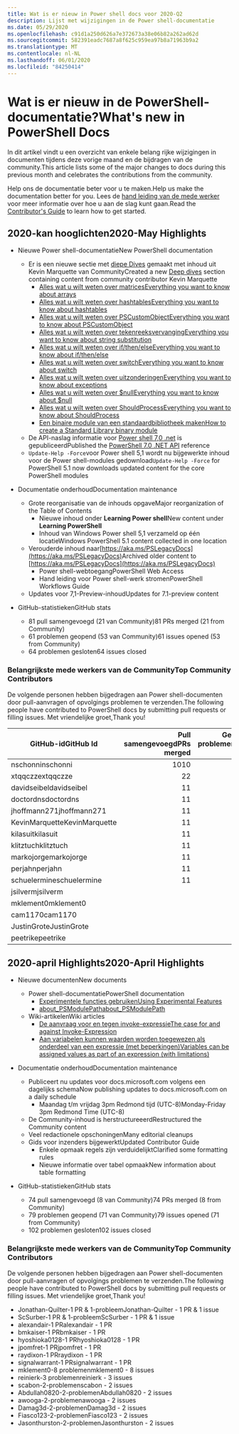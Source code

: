 ```yaml
---
title: Wat is er nieuw in Power shell docs voor 2020-Q2
description: Lijst met wijzigingen in de Power shell-documentatie
ms.date: 05/29/2020
ms.openlocfilehash: c91d1a250d626a7e372673a38e06b82a262ad62d
ms.sourcegitcommit: 582391eadc7687a8f625c959ea97b8a71963b9a2
ms.translationtype: MT
ms.contentlocale: nl-NL
ms.lasthandoff: 06/01/2020
ms.locfileid: "84250414"
---
```

# <a name="whats-new-in-powershell-docs"></a><span data-ttu-id="353b0-103">Wat is er nieuw in de PowerShell-documentatie?</span><span class="sxs-lookup"><span data-stu-id="353b0-103">What's new in PowerShell Docs</span></span>

<span data-ttu-id="353b0-104">In dit artikel vindt u een overzicht van enkele belang rijke wijzigingen in documenten tijdens deze vorige maand en de bijdragen van de community.</span><span class="sxs-lookup"><span data-stu-id="353b0-104">This article lists some of the major changes to docs during this previous month and celebrates the contributions from the community.</span></span>

<span data-ttu-id="353b0-105">Help ons de documentatie beter voor u te maken.</span><span class="sxs-lookup"><span data-stu-id="353b0-105">Help us make the documentation better for you.</span></span> <span data-ttu-id="353b0-106">Lees de [hand leiding van de mede werker][contrib] voor meer informatie over hoe u aan de slag kunt gaan.</span><span class="sxs-lookup"><span data-stu-id="353b0-106">Read the [Contributor's Guide][contrib] to learn how to get started.</span></span>

## <a name="2020-may-highlights"></a><span data-ttu-id="353b0-107">2020-kan hooglichten</span><span class="sxs-lookup"><span data-stu-id="353b0-107">2020-May Highlights</span></span>

- <span data-ttu-id="353b0-108">Nieuwe Power shell-documentatie</span><span class="sxs-lookup"><span data-stu-id="353b0-108">New PowerShell documentation</span></span>
  - <span data-ttu-id="353b0-109">Er is een nieuwe sectie met [diepe Dives](../learn/deep-dives/overview.md) gemaakt met inhoud uit Kevin Marquette van Community</span><span class="sxs-lookup"><span data-stu-id="353b0-109">Created a new [Deep dives](../learn/deep-dives/overview.md) section containing content from community contributor Kevin Marquette</span></span>
    - [<span data-ttu-id="353b0-110">Alles wat u wilt weten over matrices</span><span class="sxs-lookup"><span data-stu-id="353b0-110">Everything you want to know about arrays</span></span>](../learn/deep-dives/everything-about-arrays.md)
    - [<span data-ttu-id="353b0-111">Alles wat u wilt weten over hashtables</span><span class="sxs-lookup"><span data-stu-id="353b0-111">Everything you want to know about hashtables</span></span>](../learn/deep-dives/everything-about-hashtable.md)
    - [<span data-ttu-id="353b0-112">Alles wat u wilt weten over PSCustomObject</span><span class="sxs-lookup"><span data-stu-id="353b0-112">Everything you want to know about PSCustomObject</span></span>](../learn/deep-dives/everything-about-pscustomobject.md)
    - [<span data-ttu-id="353b0-113">Alles wat u wilt weten over tekenreeksvervanging</span><span class="sxs-lookup"><span data-stu-id="353b0-113">Everything you want to know about string substitution</span></span>](../learn/deep-dives/everything-about-string-substitutions.md)
    - [<span data-ttu-id="353b0-114">Alles wat u wilt weten over if/then/else</span><span class="sxs-lookup"><span data-stu-id="353b0-114">Everything you want to know about if/then/else</span></span>](../learn/deep-dives/everything-about-if.md)
    - [<span data-ttu-id="353b0-115">Alles wat u wilt weten over switch</span><span class="sxs-lookup"><span data-stu-id="353b0-115">Everything you want to know about switch</span></span>](../learn/deep-dives/everything-about-switch.md)
    - [<span data-ttu-id="353b0-116">Alles wat u wilt weten over uitzonderingen</span><span class="sxs-lookup"><span data-stu-id="353b0-116">Everything you want to know about exceptions</span></span>](../learn/deep-dives/everything-about-exceptions.md)
    - [<span data-ttu-id="353b0-117">Alles wat u wilt weten over $null</span><span class="sxs-lookup"><span data-stu-id="353b0-117">Everything you want to know about $null</span></span>](../learn/deep-dives/everything-about-null.md)
    - [<span data-ttu-id="353b0-118">Alles wat u wilt weten over ShouldProcess</span><span class="sxs-lookup"><span data-stu-id="353b0-118">Everything you want to know about ShouldProcess</span></span>](../learn/deep-dives/everything-about-shouldprocess.md)
    - [<span data-ttu-id="353b0-119">Een binaire module van een standaardbibliotheek maken</span><span class="sxs-lookup"><span data-stu-id="353b0-119">How to create a Standard Library binary module</span></span>](../dev-cross-plat/create-standard-library-binary-module.md)
  - <span data-ttu-id="353b0-120">De API-naslag informatie voor [Power shell 7,0 .net](/dotnet/api/?view=powershellsdk-7.0.0) is gepubliceerd</span><span class="sxs-lookup"><span data-stu-id="353b0-120">Published the [PowerShell 7.0 .NET API](/dotnet/api/?view=powershellsdk-7.0.0) reference</span></span>
  - <span data-ttu-id="353b0-121">`Update-Help -Force`voor Power shell 5,1 wordt nu bijgewerkte inhoud voor de Power shell-modules gedownload</span><span class="sxs-lookup"><span data-stu-id="353b0-121">`Update-Help -Force` for PowerShell 5.1 now downloads updated content for the core PowerShell modules</span></span>
- <span data-ttu-id="353b0-122">Documentatie onderhoud</span><span class="sxs-lookup"><span data-stu-id="353b0-122">Documentation maintenance</span></span>
  - <span data-ttu-id="353b0-123">Grote reorganisatie van de inhouds opgave</span><span class="sxs-lookup"><span data-stu-id="353b0-123">Major reorganization of the Table of Contents</span></span>
    - <span data-ttu-id="353b0-124">Nieuwe inhoud onder **Learning Power shell**</span><span class="sxs-lookup"><span data-stu-id="353b0-124">New content under **Learning PowerShell**</span></span>
    - <span data-ttu-id="353b0-125">Inhoud van Windows Power shell 5,1 verzameld op één locatie</span><span class="sxs-lookup"><span data-stu-id="353b0-125">Windows PowerShell 5.1 content collected in one location</span></span>
  - <span data-ttu-id="353b0-126">Verouderde inhoud naar[https://aka.ms/PSLegacyDocs](https://aka.ms/PSLegacyDocs)</span><span class="sxs-lookup"><span data-stu-id="353b0-126">Archived older content to [https://aka.ms/PSLegacyDocs](https://aka.ms/PSLegacyDocs)</span></span>
    - <span data-ttu-id="353b0-127">Power shell-webtoegang</span><span class="sxs-lookup"><span data-stu-id="353b0-127">PowerShell Web Access</span></span>
    - <span data-ttu-id="353b0-128">Hand leiding voor Power shell-werk stromen</span><span class="sxs-lookup"><span data-stu-id="353b0-128">PowerShell Workflows Guide</span></span>
  - <span data-ttu-id="353b0-129">Updates voor 7,1-Preview-inhoud</span><span class="sxs-lookup"><span data-stu-id="353b0-129">Updates for 7.1-preview content</span></span>

- <span data-ttu-id="353b0-130">GitHub-statistieken</span><span class="sxs-lookup"><span data-stu-id="353b0-130">GitHub stats</span></span>
  - <span data-ttu-id="353b0-131">81 pull samengevoegd (21 van Community)</span><span class="sxs-lookup"><span data-stu-id="353b0-131">81 PRs merged (21 from Community)</span></span>
  - <span data-ttu-id="353b0-132">61 problemen geopend (53 van Community)</span><span class="sxs-lookup"><span data-stu-id="353b0-132">61 issues opened (53 from Community)</span></span>
  - <span data-ttu-id="353b0-133">64 problemen gesloten</span><span class="sxs-lookup"><span data-stu-id="353b0-133">64 issues closed</span></span>

### <a name="top-community-contributors"></a><span data-ttu-id="353b0-134">Belangrijkste mede werkers van de Community</span><span class="sxs-lookup"><span data-stu-id="353b0-134">Top Community Contributors</span></span>

<span data-ttu-id="353b0-135">De volgende personen hebben bijgedragen aan Power shell-documenten door pull-aanvragen of opvolgings problemen te verzenden.</span><span class="sxs-lookup"><span data-stu-id="353b0-135">The following people have contributed to PowerShell docs by submitting pull requests or filling issues.</span></span> <span data-ttu-id="353b0-136">Met vriendelijke groet,</span><span class="sxs-lookup"><span data-stu-id="353b0-136">Thank you!</span></span>

|   <span data-ttu-id="353b0-137">GitHub-id</span><span class="sxs-lookup"><span data-stu-id="353b0-137">GitHub Id</span></span>    | <span data-ttu-id="353b0-138">Pull samengevoegd</span><span class="sxs-lookup"><span data-stu-id="353b0-138">PRs merged</span></span> | <span data-ttu-id="353b0-139">Geopende problemen</span><span class="sxs-lookup"><span data-stu-id="353b0-139">Issues opened</span></span> |
| -------------- | ---------: | ------------: |
| <span data-ttu-id="353b0-140">nschonni</span><span class="sxs-lookup"><span data-stu-id="353b0-140">nschonni</span></span>       |         <span data-ttu-id="353b0-141">10</span><span class="sxs-lookup"><span data-stu-id="353b0-141">10</span></span> |               |
| <span data-ttu-id="353b0-142">xtqqczze</span><span class="sxs-lookup"><span data-stu-id="353b0-142">xtqqczze</span></span>       |          <span data-ttu-id="353b0-143">2</span><span class="sxs-lookup"><span data-stu-id="353b0-143">2</span></span> |             <span data-ttu-id="353b0-144">1</span><span class="sxs-lookup"><span data-stu-id="353b0-144">1</span></span> |
| <span data-ttu-id="353b0-145">davidseibel</span><span class="sxs-lookup"><span data-stu-id="353b0-145">davidseibel</span></span>    |          <span data-ttu-id="353b0-146">1</span><span class="sxs-lookup"><span data-stu-id="353b0-146">1</span></span> |               |
| <span data-ttu-id="353b0-147">doctordns</span><span class="sxs-lookup"><span data-stu-id="353b0-147">doctordns</span></span>      |          <span data-ttu-id="353b0-148">1</span><span class="sxs-lookup"><span data-stu-id="353b0-148">1</span></span> |               |
| <span data-ttu-id="353b0-149">jhoffmann271</span><span class="sxs-lookup"><span data-stu-id="353b0-149">jhoffmann271</span></span>   |          <span data-ttu-id="353b0-150">1</span><span class="sxs-lookup"><span data-stu-id="353b0-150">1</span></span> |               |
| <span data-ttu-id="353b0-151">KevinMarquette</span><span class="sxs-lookup"><span data-stu-id="353b0-151">KevinMarquette</span></span> |          <span data-ttu-id="353b0-152">1</span><span class="sxs-lookup"><span data-stu-id="353b0-152">1</span></span> |               |
| <span data-ttu-id="353b0-153">kilasuit</span><span class="sxs-lookup"><span data-stu-id="353b0-153">kilasuit</span></span>       |          <span data-ttu-id="353b0-154">1</span><span class="sxs-lookup"><span data-stu-id="353b0-154">1</span></span> |             <span data-ttu-id="353b0-155">1</span><span class="sxs-lookup"><span data-stu-id="353b0-155">1</span></span> |
| <span data-ttu-id="353b0-156">klitztuch</span><span class="sxs-lookup"><span data-stu-id="353b0-156">klitztuch</span></span>      |          <span data-ttu-id="353b0-157">1</span><span class="sxs-lookup"><span data-stu-id="353b0-157">1</span></span> |               |
| <span data-ttu-id="353b0-158">markojorge</span><span class="sxs-lookup"><span data-stu-id="353b0-158">markojorge</span></span>     |          <span data-ttu-id="353b0-159">1</span><span class="sxs-lookup"><span data-stu-id="353b0-159">1</span></span> |               |
| <span data-ttu-id="353b0-160">perjahn</span><span class="sxs-lookup"><span data-stu-id="353b0-160">perjahn</span></span>        |          <span data-ttu-id="353b0-161">1</span><span class="sxs-lookup"><span data-stu-id="353b0-161">1</span></span> |               |
| <span data-ttu-id="353b0-162">schuelermine</span><span class="sxs-lookup"><span data-stu-id="353b0-162">schuelermine</span></span>   |          <span data-ttu-id="353b0-163">1</span><span class="sxs-lookup"><span data-stu-id="353b0-163">1</span></span> |               |
| <span data-ttu-id="353b0-164">jsilverm</span><span class="sxs-lookup"><span data-stu-id="353b0-164">jsilverm</span></span>       |            |             <span data-ttu-id="353b0-165">7</span><span class="sxs-lookup"><span data-stu-id="353b0-165">7</span></span> |
| <span data-ttu-id="353b0-166">mklement0</span><span class="sxs-lookup"><span data-stu-id="353b0-166">mklement0</span></span>      |            |             <span data-ttu-id="353b0-167">5</span><span class="sxs-lookup"><span data-stu-id="353b0-167">5</span></span> |
| <span data-ttu-id="353b0-168">cam1170</span><span class="sxs-lookup"><span data-stu-id="353b0-168">cam1170</span></span>        |            |             <span data-ttu-id="353b0-169">2</span><span class="sxs-lookup"><span data-stu-id="353b0-169">2</span></span> |
| <span data-ttu-id="353b0-170">JustinGrote</span><span class="sxs-lookup"><span data-stu-id="353b0-170">JustinGrote</span></span>    |            |             <span data-ttu-id="353b0-171">2</span><span class="sxs-lookup"><span data-stu-id="353b0-171">2</span></span> |
| <span data-ttu-id="353b0-172">peetrike</span><span class="sxs-lookup"><span data-stu-id="353b0-172">peetrike</span></span>       |            |             <span data-ttu-id="353b0-173">2</span><span class="sxs-lookup"><span data-stu-id="353b0-173">2</span></span> |

## <a name="2020-april-highlights"></a><span data-ttu-id="353b0-174">2020-april Highlights</span><span class="sxs-lookup"><span data-stu-id="353b0-174">2020-April Highlights</span></span>

- <span data-ttu-id="353b0-175">Nieuwe documenten</span><span class="sxs-lookup"><span data-stu-id="353b0-175">New documents</span></span>
  - <span data-ttu-id="353b0-176">Power shell-documentatie</span><span class="sxs-lookup"><span data-stu-id="353b0-176">PowerShell documentation</span></span>
    - [<span data-ttu-id="353b0-177">Experimentele functies gebruiken</span><span class="sxs-lookup"><span data-stu-id="353b0-177">Using Experimental Features</span></span>](/powershell/scripting/whats-new/experimental-features)
    - [<span data-ttu-id="353b0-178">about_PSModulePath</span><span class="sxs-lookup"><span data-stu-id="353b0-178">about_PSModulePath</span></span>](/powershell/module/microsoft.powershell.core/about/about_psmodulepath)
  - <span data-ttu-id="353b0-179">Wiki-artikelen</span><span class="sxs-lookup"><span data-stu-id="353b0-179">Wiki articles</span></span>
    - [<span data-ttu-id="353b0-180">De aanvraag voor en tegen invoke-expressie</span><span class="sxs-lookup"><span data-stu-id="353b0-180">The case for and against Invoke-Expression</span></span>](https://github.com/MicrosoftDocs/PowerShell-Docs/wiki/The-case-for-and-against-Invoke-Expression)
    - <span data-ttu-id="353b0-181">[Aan variabelen kunnen waarden worden toegewezen als onderdeel van een expressie (met beperkingen)](https://github.com/MicrosoftDocs/PowerShell-Docs/wiki/Variables-can-be-assigned-values-as-part-of-an-expression-(with-limitations))</span><span class="sxs-lookup"><span data-stu-id="353b0-181">[Variables can be assigned values as part of an expression (with limitations)](https://github.com/MicrosoftDocs/PowerShell-Docs/wiki/Variables-can-be-assigned-values-as-part-of-an-expression-(with-limitations))</span></span>

- <span data-ttu-id="353b0-182">Documentatie onderhoud</span><span class="sxs-lookup"><span data-stu-id="353b0-182">Documentation maintenance</span></span>
  - <span data-ttu-id="353b0-183">Publiceert nu updates voor docs.microsoft.com volgens een dagelijks schema</span><span class="sxs-lookup"><span data-stu-id="353b0-183">Now publishing updates to docs.microsoft.com on a daily schedule</span></span>
    - <span data-ttu-id="353b0-184">Maandag t/m vrijdag 3pm Redmond tijd (UTC-8)</span><span class="sxs-lookup"><span data-stu-id="353b0-184">Monday-Friday 3pm Redmond Time (UTC-8)</span></span>
  - <span data-ttu-id="353b0-185">De Community-inhoud is herstructureeerd</span><span class="sxs-lookup"><span data-stu-id="353b0-185">Restructured the Community content</span></span>
  - <span data-ttu-id="353b0-186">Veel redactionele opschoningen</span><span class="sxs-lookup"><span data-stu-id="353b0-186">Many editorial cleanups</span></span>
  - <span data-ttu-id="353b0-187">Gids voor inzenders bijgewerkt</span><span class="sxs-lookup"><span data-stu-id="353b0-187">Updated Contributor Guide</span></span>
    - <span data-ttu-id="353b0-188">Enkele opmaak regels zijn verduidelijkt</span><span class="sxs-lookup"><span data-stu-id="353b0-188">Clarified some formatting rules</span></span>
    - <span data-ttu-id="353b0-189">Nieuwe informatie over tabel opmaak</span><span class="sxs-lookup"><span data-stu-id="353b0-189">New information about table formatting</span></span>

- <span data-ttu-id="353b0-190">GitHub-statistieken</span><span class="sxs-lookup"><span data-stu-id="353b0-190">GitHub stats</span></span>
  - <span data-ttu-id="353b0-191">74 pull samengevoegd (8 van Community)</span><span class="sxs-lookup"><span data-stu-id="353b0-191">74 PRs merged (8 from Community)</span></span>
  - <span data-ttu-id="353b0-192">79 problemen geopend (71 van Community)</span><span class="sxs-lookup"><span data-stu-id="353b0-192">79 issues opened (71 from Community)</span></span>
  - <span data-ttu-id="353b0-193">102 problemen gesloten</span><span class="sxs-lookup"><span data-stu-id="353b0-193">102 issues closed</span></span>

### <a name="top-community-contributors"></a><span data-ttu-id="353b0-194">Belangrijkste mede werkers van de Community</span><span class="sxs-lookup"><span data-stu-id="353b0-194">Top Community Contributors</span></span>

<span data-ttu-id="353b0-195">De volgende personen hebben bijgedragen aan Power shell-documenten door pull-aanvragen of opvolgings problemen te verzenden.</span><span class="sxs-lookup"><span data-stu-id="353b0-195">The following people have contributed to PowerShell docs by submitting pull requests or filling issues.</span></span> <span data-ttu-id="353b0-196">Met vriendelijke groet,</span><span class="sxs-lookup"><span data-stu-id="353b0-196">Thank you!</span></span>

- <span data-ttu-id="353b0-197">Jonathan-Quilter-1 PR & 1-probleem</span><span class="sxs-lookup"><span data-stu-id="353b0-197">Jonathan-Quilter - 1 PR & 1 issue</span></span>
- <span data-ttu-id="353b0-198">ScSurber-1 PR & 1-probleem</span><span class="sxs-lookup"><span data-stu-id="353b0-198">ScSurber - 1 PR & 1 issue</span></span>
- <span data-ttu-id="353b0-199">alexandair-1 PR</span><span class="sxs-lookup"><span data-stu-id="353b0-199">alexandair - 1 PR</span></span>
- <span data-ttu-id="353b0-200">bmkaiser-1 PR</span><span class="sxs-lookup"><span data-stu-id="353b0-200">bmkaiser - 1 PR</span></span>
- <span data-ttu-id="353b0-201">hyoshioka0128-1 PR</span><span class="sxs-lookup"><span data-stu-id="353b0-201">hyoshioka0128 - 1 PR</span></span>
- <span data-ttu-id="353b0-202">jpomfret-1 PR</span><span class="sxs-lookup"><span data-stu-id="353b0-202">jpomfret - 1 PR</span></span>
- <span data-ttu-id="353b0-203">raydixon-1 PR</span><span class="sxs-lookup"><span data-stu-id="353b0-203">raydixon - 1 PR</span></span>
- <span data-ttu-id="353b0-204">signalwarrant-1 PR</span><span class="sxs-lookup"><span data-stu-id="353b0-204">signalwarrant - 1 PR</span></span>
- <span data-ttu-id="353b0-205">mklement0-8 problemen</span><span class="sxs-lookup"><span data-stu-id="353b0-205">mklement0 - 8 issues</span></span>
- <span data-ttu-id="353b0-206">reinierk-3 problemen</span><span class="sxs-lookup"><span data-stu-id="353b0-206">reinierk - 3 issues</span></span>
- <span data-ttu-id="353b0-207">scabon-2-problemen</span><span class="sxs-lookup"><span data-stu-id="353b0-207">scabon - 2 issues</span></span>
- <span data-ttu-id="353b0-208">Abdullah0820-2-problemen</span><span class="sxs-lookup"><span data-stu-id="353b0-208">Abdullah0820 - 2 issues</span></span>
- <span data-ttu-id="353b0-209">awooga-2-problemen</span><span class="sxs-lookup"><span data-stu-id="353b0-209">awooga - 2 issues</span></span>
- <span data-ttu-id="353b0-210">Damag3d-2-problemen</span><span class="sxs-lookup"><span data-stu-id="353b0-210">Damag3d - 2 issues</span></span>
- <span data-ttu-id="353b0-211">Fiasco123-2-problemen</span><span class="sxs-lookup"><span data-stu-id="353b0-211">Fiasco123 - 2 issues</span></span>
- <span data-ttu-id="353b0-212">Jasonthurston-2-problemen</span><span class="sxs-lookup"><span data-stu-id="353b0-212">Jasonthurston - 2 issues</span></span>

<!-- Link references -->
[contrib]: contributing/overview.md
